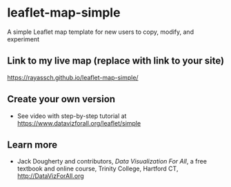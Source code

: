 # leaflet-map-simple
A simple Leaflet map template for new users to copy, modify, and experiment

## Link to my live map (replace with link to your site)

https://rayassch.github.io/leaflet-map-simple/

## Create your own version
- See video with step-by-step tutorial at https://www.datavizforall.org/leaflet/simple

## Learn more
- Jack Dougherty and contributors, *Data Visualization For All*, a free textbook and online course, Trinity College, Hartford CT, http://DataVizForAll.org
